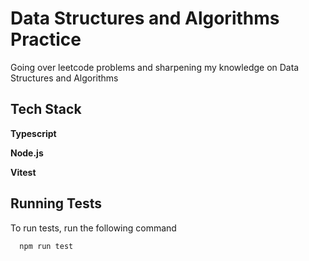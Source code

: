 
# Data Structures and Algorithms Practice


Going over leetcode problems and sharpening my knowledge on Data Structures and Algorithms




## Tech Stack


**Typescript**

**Node.js**

**Vitest**


## Running Tests

To run tests, run the following command

```bash
  npm run test
```

